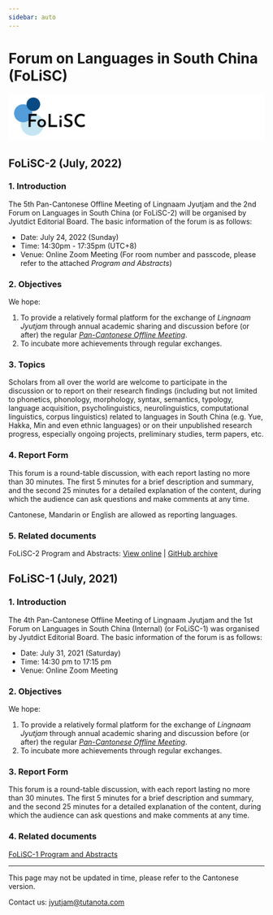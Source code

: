 ```yaml
---
sidebar: auto
---
```


# Forum on Languages in South China (FoLiSC)

![FoLiSC](./folisc_logo.png)

## FoLiSC-2 (July, 2022)

### 1. Introduction

The 5th Pan-Cantonese Offline Meeting of Lingnaam Jyutjam and the 2nd Forum on Languages in South China (or FoLiSC-2) will be organised by Jyutdict Editorial Board. The basic information of the forum is as follows:

- Date: July 24, 2022 (Sunday)
- Time: 14:30pm - 17:35pm (UTC+8)
- Venue: Online Zoom Meeting (For room number and passcode, please refer to the attached *Program and Abstracts*)

### 2. Objectives

We hope:

1. To provide a relatively formal platform for the exchange of *Lingnaam Jyutjam* through annual academic sharing and discussion before (or after) the regular *[Pan-Cantonese Offline Meeting](/en/pan-cantonese-offline-meeting/)*.
2. To incubate more achievements through regular exchanges.

### 3. Topics

Scholars from all over the world are welcome to participate in the discussion or to report on their research findings (including but not limited to phonetics, phonology, morphology, syntax, semantics, typology, language acquisition, psycholinguistics, neurolinguistics, computational linguistics, corpus linguistics) related to languages in South China (e.g. Yue, Hakka, Min and even ethnic languages) or on their unpublished research progress, especially ongoing projects, preliminary studies, term papers, etc.

### 4. Report Form

This forum is a round-table discussion, with each report lasting no more than 30 minutes. The first 5 minutes for a brief description and summary, and the second 25 minutes for a detailed explanation of the content, during which the audience can ask questions and make comments at any time.

Cantonese, Mandarin or English are allowed as reporting languages.

### 5. Related documents

FoLiSC-2 Program and Abstracts: [View online](https://www.kdocs.cn/l/ckkSaTmWZTCw) | [GitHub archive](https://github.com/JyutdictEB/FoLiSC-Docs/raw/main/FoLiSC-2/FoLiSC-2_Program_and_Abstracts.pdf)

## FoLiSC-1 (July, 2021)

### 1. Introduction

The 4th Pan-Cantonese Offline Meeting of Lingnaam Jyutjam and the 1st Forum on Languages in South China (Internal) (or FoLiSC-1) was organised by Jyutdict Editorial Board. The basic information of the forum is as follows:

- Date: July 31, 2021 (Saturday)
- Time: 14:30 pm to 17:15 pm
- Venue: Online Zoom Meeting

### 2. Objectives

We hope:

1. To provide a relatively formal platform for the exchange of *Lingnaam Jyutjam* through annual academic sharing and discussion before (or after) the regular *[Pan-Cantonese Offline Meeting](/en/pan-cantonese-offline-meeting/)*.
2. To incubate more achievements through regular exchanges.

### 3. Report Form

This forum is a round-table discussion, with each report lasting no more than 30 minutes. The first 5 minutes for a brief description and summary, and the second 25 minutes for a detailed explanation of the content, during which the audience can ask questions and make comments at any time.

### 4. Related documents

[FoLiSC-1 Program and Abstracts](https://github.com/JyutdictEB/FoLiSC-Docs/raw/main/FoLiSC-1/FoLiSC-1_Program_and_Abstracts.pdf)

---

This page may not be updated in time, please refer to the Cantonese version.

Contact us: jyutjam@tutanota.com

